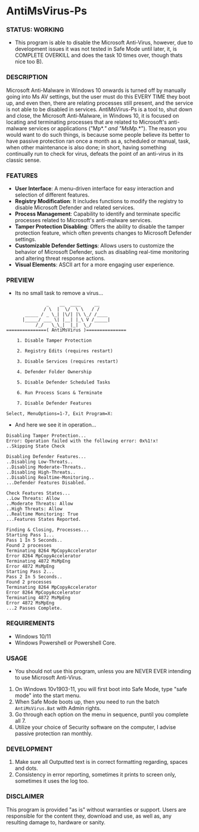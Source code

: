 # AntiMsVirus-Ps

### STATUS: WORKING
- This program is able to disable the Microsoft Anti-Virus, however, due to development issues it was not tested in Safe Mode until later, it, is COMPLETE OVERKILL and does the task 10 times over, though thats nice too B).  

### DESCRIPTION
Microsoft Anti-Malware in Windows 10 onwards is turned off by manually going into Ms AV settings, but the user must do this EVERY TIME they boot up, and even then, there are relating processes still present, and the service is not able to be disabled in services. AntiMsVirus-Ps is a tool to, shut down and close, the Microsoft Anti-Malware, in Windows 10, it is focused on locating and terminating processes that are related to Microsoft's anti-malware services or applications ("Mp*.*" and "MsMp*.*"). The reason you would want to do such things, is because some people believe its better to have passive protection ran once a month as a, scheduled or manual, task, when other maintenance is also done; in short, having something continually run to check for virus, defeats the point of an anti-virus in its classic sense.

### FEATURES
- **User Interface**: A menu-driven interface for easy interaction and selection of different features.
- **Registry Modification**: It includes functions to modify the registry to disable Microsoft Defender and related services.
- **Process Management**: Capability to identify and terminate specific processes related to Microsoft's anti-malware services.
- **Tamper Protection Disabling**: Offers the ability to disable the tamper protection feature, which often prevents changes to Microsoft Defender settings.
- **Customizable Defender Settings**: Allows users to customize the behavior of Microsoft Defender, such as disabling real-time monitoring and altering threat response actions.
- **Visual Elements**: ASCII art for a more engaging user experience.

### PREVIEW
- Its no small task to remove a virus...
```
               _    __  ____     __
              / \  |  \/  \ \   / /
       _____ / _ \_| |\/| |\ \_/ /____
      |_____/ ___ \| |__| |_\ V /_____|
           /_/   \_\_|  |_|  \_/
===============( AntiMsVirus )===============

    1. Disable Tamper Protection

    2. Registry Edits (requires restart)

    3. Disable Services (requires restart)

    4. Defender Folder Ownership

    5. Disable Defender Scheduled Tasks

    6. Run Process Scans & Terminate

    7. Disable Defender Features

Select, MenuOptions=1-7, Exit Program=X:

```
- And here we see it in operation...
```
Disabling Tamper Protection...
Error: Operation failed with the following error: 0x%1!x!
..Skipping State Check

Disabling Defender Features...
..Disabling Low-Threats..
..Disabling Moderate-Threats..
..Disabling High-Threats..
..Disabling Realtime-Monitoring..
...Defender Features Disabled.

Check Features States...
..Low Threats: Allow
..Moderate Threats: Allow
..High Threats: Allow
..Realtime Monitoring: True
...Features States Reported.

Finding & Closing, Processes...
Starting Pass 1...
Pass 1 In 5 Seconds..
Found 2 processes
Terminating 8264 MpCopyAccelerator
Error 8264 MpCopyAccelerator
Terminating 4872 MsMpEng
Error 4872 MsMpEng
Starting Pass 2...
Pass 2 In 5 Seconds..
Found 2 processes
Terminating 8264 MpCopyAccelerator
Error 8264 MpCopyAccelerator
Terminating 4872 MsMpEng
Error 4872 MsMpEng
...2 Passes Complete.
```

### REQUIREMENTS
- Windows 10/11
- Windows Powershell or Powershell Core.

### USAGE
* You should not use this program, unless you are NEVER EVER intending to use Microsoft Anti-Virus. 
1. On Windows 10v1903-11, you will first boot into Safe Mode, type "safe mode" into the start menu. 
2. When Safe Mode boots up, then you need to run the batch `AntiMsVirus.Bat` with Admin rights.
3. Go through each option on the menu in sequence, puntil you complete all 7.
4. Utilize your choice of Security software on the computer, I advise passive protection ran monthly.

### DEVELOPMENT
1. Make sure all Outputted text is in correct formatting regarding, spaces and dots.
2. Consistency in error reporting, sometimes it prints to screen only, sometimes it uses the log too.

### DISCLAIMER
This program is provided "as is" without warranties or support. Users are responsible for the content they, download and use, as well as, any resulting damage to, hardware or sanity.
